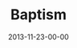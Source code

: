 ---
layout: message
category: message
series: "Kingdom Come"
title: "Baptism"
date: 2013-11-23-00-00
message_id: 832
audio: "http://s3.amazonaws.com/crossroads-media/media/legacy/mp3/kingdomcome_07.mp3"
audio-duration: "31:21"
description: "Baptism"
video: "https://s3.amazonaws.com/crossroadsvideomessages/kingdomcome_07.mp4"
video-duration: "31:21"
video-image: "http://s3.amazonaws.com/crossroads-media/images/legacy/content/kingdomcome_07_still.jpg"
program: "http://s3.amazonaws.com/crossroads-media/media/legacy/documents/11_23-24_13Program_LO.pdf"
explicit: false
---